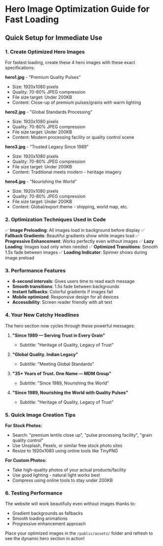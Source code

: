 # Hero Image Optimization Guide for Fast Loading

## Quick Setup for Immediate Use

### 1. Create Optimized Hero Images
For fastest loading, create these 4 hero images with these exact specifications:

**hero1.jpg** - "Premium Quality Pulses"
- Size: 1920x1080 pixels
- Quality: 70-80% JPEG compression
- File size target: Under 200KB
- Content: Close-up of premium pulses/grains with warm lighting

**hero2.jpg** - "Global Standards Processing" 
- Size: 1920x1080 pixels
- Quality: 70-80% JPEG compression
- File size target: Under 200KB
- Content: Modern processing facility or quality control scene

**hero3.jpg** - "Trusted Legacy Since 1989"
- Size: 1920x1080 pixels
- Quality: 70-80% JPEG compression
- File size target: Under 200KB
- Content: Traditional meets modern - heritage imagery

**hero4.jpg** - "Nourishing the World"
- Size: 1920x1080 pixels
- Quality: 70-80% JPEG compression
- File size target: Under 200KB
- Content: Global/export theme - shipping, world map, etc.

### 2. Optimization Techniques Used in Code

✅ **Image Preloading**: All images load in background before display
✅ **Fallback Gradients**: Beautiful gradients show while images load
✅ **Progressive Enhancement**: Works perfectly even without images
✅ **Lazy Loading**: Images load only when needed
✅ **Optimized Transitions**: Smooth 1.5s fade between images
✅ **Loading Indicator**: Spinner shows during image preload

### 3. Performance Features

- **6-second intervals**: Gives users time to read each message
- **Smooth transitions**: 1.5s fade between backgrounds
- **Instant fallbacks**: Colorful gradients if images fail
- **Mobile optimized**: Responsive design for all devices
- **Accessibility**: Screen reader friendly with alt text

### 4. Your New Catchy Headlines

The hero section now cycles through these powerful messages:

1. **"Since 1989 — Serving Trust in Every Grain"**
   - Subtitle: "Heritage of Quality, Legacy of Trust"

2. **"Global Quality. Indian Legacy"**
   - Subtitle: "Meeting Global Standards"

3. **"35+ Years of Trust. One Name — MDM Group"**
   - Subtitle: "Since 1989, Nourishing the World"

4. **"Since 1989, Nourishing the World with Quality Pulses"**
   - Subtitle: "Heritage of Quality, Legacy of Trust"

### 5. Quick Image Creation Tips

**For Stock Photos:**
- Search: "premium lentils close up", "pulse processing facility", "grain quality control"
- Use Unsplash, Pexels, or similar free stock photo sites
- Resize to 1920x1080 using online tools like TinyPNG

**For Custom Photos:**
- Take high-quality photos of your actual products/facility
- Use good lighting - natural light works best
- Compress using online tools to stay under 200KB

### 6. Testing Performance

The website will work beautifully even without images thanks to:
- Gradient backgrounds as fallbacks
- Smooth loading animations
- Progressive enhancement approach

Place your optimized images in the `/public/assets/` folder and refresh to see the dynamic hero section in action!
